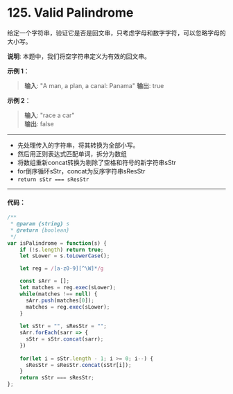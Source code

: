 # 125. Valid Palindrome

给定一个字符串，验证它是否是回文串，只考虑字母和数字字符，可以忽略字母的大小写。

**说明**: 本题中，我们将空字符串定义为有效的回文串。

**示例 1**：

> **输入**: "A man, a plan, a canal: Panama"
> **输出**: true

**示例 2**：

> **输入**: "race a car" </br>
> **输出**: false

---

- 先处理传入的字符串，将其转换为全部小写。
- 然后用正则表达式匹配单词，拆分为数组
- 将数组重新concat转换为剔除了空格和符号的新字符串sStr
- for倒序循环sStr，concat为反序字符串sResStr
- `return sStr === sResStr`

---

#### 代码：

```js
/**
 * @param {string} s
 * @return {boolean}
 */
var isPalindrome = function(s) {
    if (!s.length) return true;
    let sLower = s.toLowerCase();

    let reg = /[a-z0-9][^\W]*/g

    const sArr = [];
    let matches = reg.exec(sLower);
    while(matches !== null) {
      sArr.push(matches[0]);
      matches = reg.exec(sLower);
    }
    
    let sStr = "", sResStr = "";
    sArr.forEach(sarr => {
      sStr = sStr.concat(sarr);
    })
    
    for(let i = sStr.length - 1; i >= 0; i--) {
      sResStr = sResStr.concat(sStr[i]);
    }
    return sStr === sResStr;
};

```

